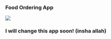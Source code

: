 <h3>Food Ordering App</h3>

<img src=C:\Users\MIQDAD\Desktop\Food-Ordering-App\capture.png></img>

<h3> I will change this app soon! (insha allah) </h3>
